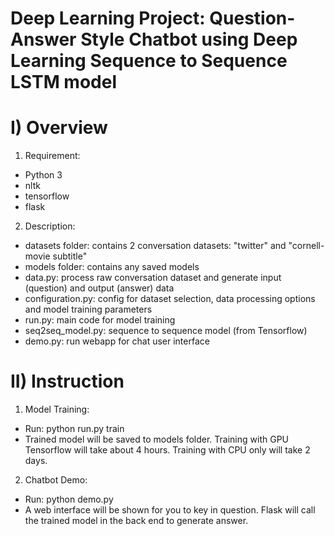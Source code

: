 # Deep Learning Project: Question-Answer Style Chatbot using Deep Learning Sequence to Sequence LSTM model #

I) Overview
=================================================================================================================
1) Requirement:
- Python 3
- nltk
- tensorflow
- flask

2) Description:
- datasets folder: contains 2 conversation datasets: "twitter" and "cornell-movie subtitle"
- models folder: contains any saved models
- data.py: process raw conversation dataset and generate input (question) and output (answer) data
- configuration.py: config for dataset selection, data processing options and model training parameters
- run.py: main code for model training
- seq2seq_model.py: sequence to sequence model (from Tensorflow)
- demo.py: run webapp for chat user interface

II) Instruction
=================================================================================================================
1) Model Training:
- Run: python run.py train
- Trained model will be saved to models folder. Training with GPU Tensorflow will take about 4 hours. Training with CPU only will take 2 days.

2) Chatbot Demo:
- Run: python demo.py
- A web interface will be shown for you to key in question. Flask will call the trained model in the back end to generate answer.




